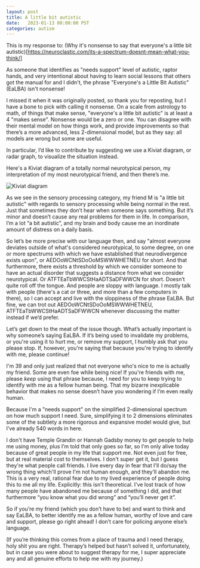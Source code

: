 ```yaml
---
layout: post
title: A little bit autistic
date:   2023-01-13 00:00:00 PST
categories: autism
---
```


This is my response to: (Why it's nonsense to say that everyone's a little bit autistic)[https://neuroclastic.com/its-a-spectrum-doesnt-mean-what-you-think/]

As someone that identifies as "needs support" level of autistic, raptor hands, and very intentional about having to learn social lessons that others got the manual for and I didn't, the phrase "Everyone's a Little Bit Autistic"(EaLBA) isn't nonsense!

I missed it when it was originally posted, so thank you for reposting, but I have a bone to pick with calling it nonsense. On a scale from astrology to math, of things that make sense, "everyone's a little bit autistic" is at least a 4 "makes sense". Nonsense would be a zero or one. You can disagree with their mental model on how things work, and provide improvements so that there’s a more advanced, less 2-dimensional model, but as they say: all models are wrong but some are useful.

In particular, I’d like to contribute by suggesting we use a Kiviat diagram, or radar graph, to visualize the situation instead.

Here's a Kiviat diagram of a totally normal neurotypical person, my interpretation of my most neurotypical friend, and then there’s me.

![Kiviat diagram](https://i.imgur.com/rDhJ0rX.pn://i.imgur.com/rDhJ0rX.png)

As we see in the sensory processing category, my friend M is "a little bit autistic" with regards to sensory processing while being normal in the rest. Just that sometimes they don’t hear when someone says something. But it’s minor and doesn’t cause any real problems for them in life. In comparison, I’m a lot “a bit autistic”, and my brain and body cause me an inordinate amount of distress on a daily basis.

So let’s be more precise with our language then, and say "almost everyone deviates outside of what's considered neurotypical, to some degree, on one or more spectrums with which we have established that neurodivergence exists upon", or AEDOoWCNtSDoOoMSWWWHETNEU for short. And that furthermore, there exists a threshold by which we consider someone to have an actual disorder that suggests a distance from what we consider neurotypical. Or ATFTEaTbWWCStHaADTSaDFWWCN for short. Doesn’t quite roll off the tongue. And people are sloppy with language. I mostly talk with people (there's a cat or three, and more than a few computers in there), so I can accept and live with the sloppiness of the phrase EaLBA. But fine, we can trot out AEDOoWCNtSDoOoMSWWWHETNEU, ATFTEaTbWWCStHaADTSaDFWWCN whenever discussing the matter instead if we’d prefer.

Let’s get down to the meat of the issue though. What’s actually important is why someone’s saying EaLBA. If it’s being used to invalidate my problems, or you're using it to hurt me, or remove my support, I humbly ask that you please stop. If, however, you're saying that because you're trying to identify with me, please continue!

I'm 39 and only just realized that not everyone who's nice to me is actually my friend. Some are even foe while being nice! If you're friends with me, please *keep* using that phrase because, I need for you to keep trying to identify with me as a fellow human being. That my bizarre inexplicable behavior that makes no sense doesn’t have you wondering if I’m even really human.

Because I'm a "needs support" on the simplified 2-dimensional spectrum on how much support I need. Sure, simplifying it to 2 dimensions eliminates some of the subtlety a more rigorous and expansive model would give, but I’ve already 540 words in here.

I don't have Temple Grandin or Hannah Gadsby money to get people to help me using money, plus I’m told that only goes so far, so I'm only alive today because of great people in my life that support me. Not even just for free, but at real material cost to themselves. I don't super get it, but I guess they're what people call friends. I live every day in fear that I'll do/say the wrong thing which'll prove I'm not human enough, and they'll abandon me. This is a very real, rational fear due to my lived experience of people doing this to me all my life. Explicitly: this isn't theoretical. I’ve lost track of how many people have abandoned me because of something I did, and that furthermore “you know what you did wrong” and “you’ll never get it”.

So if you’re my friend (which you don’t have to be) and want to think and say EaLBA, to better identify me as a fellow human, worthy of love and care and support, please go right ahead! I don’t care for policing anyone else’s language.

(If you’re thinking this comes from a place of trauma and I need therapy, holy shit you are right. Therapy’s helped but hasn’t solved it, unfortunately, but in case you were about to suggest therapy for me, I super appreciate any and all genuine efforts to help me with my journey.)
